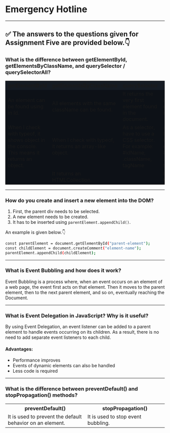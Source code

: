 # **Emergency Hotline**

---

## ✅ The answers to the questions given for Assignment Five are provided below.👇

### What is the difference between getElementById, getElementsByClassName, and querySelector / querySelectorAll?

<table style="width:100%">
    <tr style="background-color:#151B23;">
        <th style="width:25%">getElementById</th>
        <th style="width:25%">getElementsByClassName</th>
        <th style="width:25%">querySelector</th>
        <th style="width:25%">querySelectorAll</th>
    </tr>
    <tr style="background-color:#0D1117">
        <td>An element can be found using in Id.</td>
        <td>All elements with the same className can be found.</td>
        <td>It returns the very first element found in the document.</td>
        <td>It returns all the elements found in the document.</td>
    </tr>
    <tr style="background-color:#0D1117">
        <td>When I check with typeof, it shows object in the console. This means it returns an object.</td>
        <td>When I check with typeof, it returns an array-like object.</td>
        <td>As a selector, have to use a CSS selector. For example: #idName, .className, tagName</td>
        <td>As a selector, have to use a CSS selector. For example: #idName, .className, tagName</td>
    </tr>
    <tr style="background-color:#0D1117">
        <td></td>
        <td>It returns an HTMLCollection.</td>
        <td></td>
        <td>It returns an HTMLCollection.</td>
    </tr>
</table>

---

### How do you create and insert a new element into the DOM?

1. First, the parent div needs to be selected.
2. A new element needs to be created.
3. It has to be inserted using `parentElement.appendChild()`.

An example is given below.👇

```bash
const parentElement = document.getElementById("parent-element");
const childElement = document.createComment("element-name");
parentElement.appendChild(childElement);
```

---

### What is Event Bubbling and how does it work?

Event Bubbling is a process where, when an event occurs on an element of a web page, the event first acts on that element. Then it moves to the parent element, then to the next parent element, and so on, eventually reaching the Document.

---

### What is Event Delegation in JavaScript? Why is it useful?

By using Event Delegation, an event listener can be added to a parent element to handle events occurring on its children. As a result, there is no need to add separate event listeners to each child.

#### Advantages:

-   Performance improves
-   Events of dynamic elements can also be handled
-   Less code is required

---

### What is the difference between preventDefault() and stopPropagation() methods?

<table style="width:100%">
    <tr >
        <th style="width:50%">preventDefault()</th>
        <th style="width:50%">stopPropagation()</th>
    </tr>
    <tr >
        <td>It is used to prevent the default behavior on an element.</td>
        <td>It is used to stop event bubbling. &nbsp;&nbsp;&nbsp;&nbsp;</td>
    </tr>
</table>
